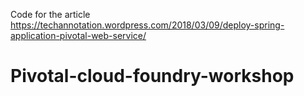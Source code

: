 Code for the article https://techannotation.wordpress.com/2018/03/09/deploy-spring-application-pivotal-web-service/
# Pivotal-cloud-foundry-workshop
